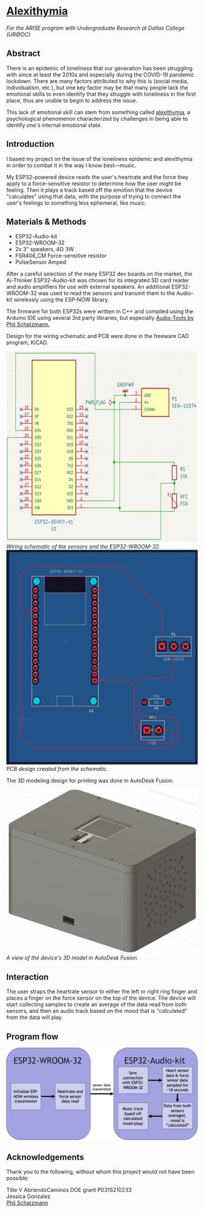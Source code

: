 
# <ins>Alexithymia</ins>

*For the ARISE program with Undergraduate Research at Dallas College (UR@DC)*

## Abstract

There is an epidemic of loneliness that our generation has been struggling with since at least the 2010s and especially during the COVID-19 pandemic lockdown. There are many factors attributed to why this is (social media, individualism, etc.), but one key factor may be that many people lack the emotional skills to even identify that they struggle with loneliness in the first place, thus are unable to begin to address the issue.

This lack of emotional skill can stem from something called <ins>alexithymia</ins>, a psychological phenomenon characterized by challenges in being able to identify one's internal emotional state.

## Introduction

I based my project on the issue of the loneliness epidemic and alexithymia in order to combat it in the way I know best—music.

My ESP32-powered device reads the user's heartrate and the force they apply to a force-sensitive resistor to determine how the user might be feeling. Then it plays a track based off the emotion that the device "calculates" using that data, with the purpose of trying to connect the user's feelings to something less ephemeral, like music.

## Materials & Methods

- ESP32-Audio-kit
- ESP32-WROOM-32
- 2x 3" speakers, 4Ω 3W
- FSR406_CM Force-sensitive resistor
- PulseSensor Amped

After a careful selection of the many ESP32 dev boards on the market, the Ai-Thinker ESP32-Audio-kit was chosen for its integrated SD card reader and audio amplifiers for use with external speakers. An additional ESP32-WROOM-32 was used to read the sensors and transmit them to the Audio-kit wirelessly using the ESP-NOW library.

The firmware for both ESP32s were written in C++ and compiled using the Arduino IDE using several 3rd party libraries, but especially [Audio-Tools by Phil Schatzmann.](https://github.com/pschatzmann/arduino-audio-tools)

Design for the wiring schematic and PCB were done in the freeware CAD program, KiCAD.

![Wiring schematic of the sensors and the ESP32-WROOM-32](/documentation/schematic.png)
*Wiring schematic of the sensors and the ESP32-WROOM-32.*
![PCB design created from the schematic](/documentation/pcb.png)
*PCB design created from the schematic.*

The 3D modeling design for printing was done in AutoDesk Fusion.

![A view of the device's 3D model in AutoDesk Fusion](/documentation/model.png)
*A view of the device's 3D model in AutoDesk Fusion.*

## Interaction

The user straps the heartrate sensor to either the left or right ring finger and places a finger on the force sensor on the top of the device. The device will start collecting samples to create an average of the data read from both sensors, and then an audio track based on the mood that is "calculated" from the data will play.

## Program flow

![The ESP32-WROOM-32 initializes ESP-NOW wireless transmission and reads sensor data. That data continuously transmits to the ESP32-Audio-kit. The ESP32-Audio-kit syncs with the ESP32-WROOM-32 and samples the data for ~10 seconds. The data from both sensors are averaged and a mood is "calcuated" from it. Then the music track based off of that mood plays](/documentation/diagram.jpg)

## Acknowledgements

Thank you to the following, without whom this project would not have been possible:

Title V AbriendoCaminos DOE grant P031S210233  
Jessica Gonzalez  
[Phil Schatzmann](https://www.pschatzmann.ch/home/)